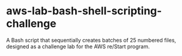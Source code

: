 # aws-lab-bash-shell-scripting-challenge
A Bash script that sequentially creates batches of 25 numbered files, designed as a challenge lab for the AWS re/Start program.
